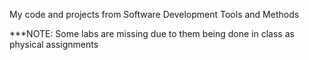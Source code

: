 My code and projects from Software Development Tools and Methods

***NOTE: Some labs are missing due to them being done in class as physical assignments
